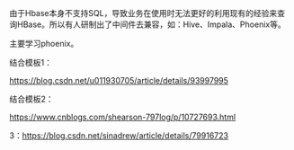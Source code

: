 由于Hbase本身不支持SQL，导致业务在使用时无法更好的利用现有的经验来查询HBase。所以有人研制出了中间件去兼容，如：Hive、Impala、Phoenix等。

主要学习phoenix。

结合模板1：

https://blog.csdn.net/u011930705/article/details/93997995

结合模板2：

https://www.cnblogs.com/shearson-797log/p/10727693.html

3：https://blog.csdn.net/sinadrew/article/details/79916723